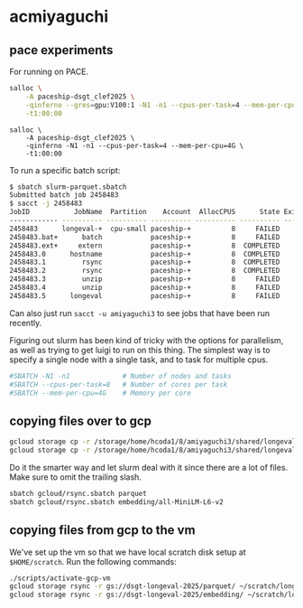 # acmiyaguchi

## pace experiments

For running on PACE.

```bash
salloc \
    -A paceship-dsgt_clef2025 \
    -qinferno --gres=gpu:V100:1 -N1 -n1 --cpus-per-task=4 --mem-per-cpu=4G \
    -t1:00:00
```

```
salloc \
    -A paceship-dsgt_clef2025 \
    -qinferno -N1 -n1 --cpus-per-task=4 --mem-per-cpu=4G \
    -t1:00:00
```

To run a specific batch script:

```bash
$ sbatch slurm-parquet.sbatch
Submitted batch job 2458483
$ sacct -j 2458483
JobID           JobName  Partition    Account  AllocCPUS      State ExitCode
------------ ---------- ---------- ---------- ---------- ---------- --------
2458483      longeval-+  cpu-small paceship-+          8     FAILED      2:0
2458483.bat+      batch            paceship-+          8     FAILED      2:0
2458483.ext+     extern            paceship-+          8  COMPLETED      0:0
2458483.0      hostname            paceship-+          8  COMPLETED      0:0
2458483.1         rsync            paceship-+          8  COMPLETED      0:0
2458483.2         rsync            paceship-+          8  COMPLETED      0:0
2458483.3         unzip            paceship-+          8     FAILED      2:0
2458483.4         unzip            paceship-+          8     FAILED      2:0
2458483.5      longeval            paceship-+          8     FAILED      2:0
```

Can also just run `sacct -u amiyaguchi3` to see jobs that have been run recently.

Figuring out slurm has been kind of tricky with the options for parallelism, as well as trying to get luigi to run on this thing.
The simplest way is to specify a single node with a single task, and to task for multiple cpus.

```bash
#SBATCH -N1 -n1             # Number of nodes and tasks
#SBATCH --cpus-per-task=8   # Number of cores per task
#SBATCH --mem-per-cpu=4G    # Memory per core
```

## copying files over to gcp

```bash
gcloud storage cp -r /storage/home/hcoda1/8/amiyaguchi3/shared/longeval/parquet/ gs://dsgt-longeval-2025/
gcloud storage cp -r /storage/home/hcoda1/8/amiyaguchi3/shared/longeval/embedding/all-MiniLM-L6-v2/ gs://dsgt-longeval-2025/embedding/
```

Do it the smarter way and let slurm deal with it since there are a lot of files. Make sure to omit the trailing slash.

```bash
sbatch gcloud/rsync.sbatch parquet
sbatch gcloud/rsync.sbatch embedding/all-MiniLM-L6-v2
```

## copying files from gcp to the vm

We've set up the vm so that we have local scratch disk setup at `$HOME/scratch`.
Run the following commands:

```bash
./scripts/activate-gcp-vm
gcloud storage rsync -r gs://dsgt-longeval-2025/parquet/ ~/scratch/longeval/parquet/
gcloud storage rsync -r gs://dsgt-longeval-2025/embedding/ ~/scratch/longeval/embedding/
```
